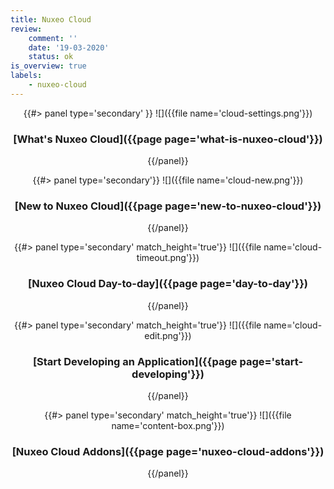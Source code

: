 ```yaml
---
title: Nuxeo Cloud
review:
    comment: ''
    date: '19-03-2020'
    status: ok
is_overview: true
labels:
    - nuxeo-cloud
---
```


<div class="row" data-equalizer data-equalize-on="medium">
<div class="column medium-6" align='center'>
{{#> panel type='secondary' }}
![]({{file name='cloud-settings.png'}})

### [What's Nuxeo Cloud]({{page page='what-is-nuxeo-cloud'}})
{{/panel}}
</div>
<div class="column medium-6" align='center'>
{{#> panel type='secondary'}}
![]({{file name='cloud-new.png'}})

### [New to Nuxeo Cloud]({{page page='new-to-nuxeo-cloud'}})

{{/panel}}
</div>
</div>

<div class="row" data-equalizer data-equalize-on="medium">
<div class="column medium-4" align='center'>
{{#> panel type='secondary' match_height='true'}}
![]({{file name='cloud-timeout.png'}})

### [Nuxeo Cloud Day-to-day]({{page page='day-to-day'}})

{{/panel}}
</div>


<div class="column medium-4" align='center'>
{{#> panel type='secondary' match_height='true'}}
![]({{file name='cloud-edit.png'}})

### [Start Developing an Application]({{page page='start-developing'}})

{{/panel}}
</div>

<div class="column medium-4" align='center'>
{{#> panel type='secondary' match_height='true'}}
![]({{file name='content-box.png'}})

### [Nuxeo Cloud Addons]({{page page='nuxeo-cloud-addons'}})

{{/panel}}
</div>

</div>
